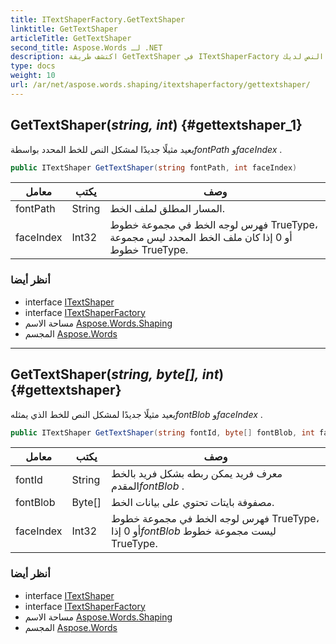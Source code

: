 ```yaml
---
title: ITextShaperFactory.GetTextShaper
linktitle: GetTextShaper
articleTitle: GetTextShaper
second_title: Aspose.Words لـ .NET
description: اكتشف طريقة GetTextShaper في ITextShaperFactory لإنشاء مشكل نص مخصص لاحتياجات الخط الخاصة بك، مما يعزز تجربة عرض النص لديك.
type: docs
weight: 10
url: /ar/net/aspose.words.shaping/itextshaperfactory/gettextshaper/
---
```

## GetTextShaper(*string, int*) {#gettextshaper_1}

يعيد مثيلًا جديدًا لمشكل النص للخط المحدد بواسطة*fontPath* و*faceIndex* .

```csharp
public ITextShaper GetTextShaper(string fontPath, int faceIndex)
```

| معامل | يكتب | وصف |
| --- | --- | --- |
| fontPath | String | المسار المطلق لملف الخط. |
| faceIndex | Int32 | فهرس لوجه الخط في مجموعة خطوط TrueType، أو 0 إذا كان ملف الخط المحدد ليس مجموعة خطوط TrueType. |

### أنظر أيضا

* interface [ITextShaper](../../itextshaper/)
* interface [ITextShaperFactory](../)
* مساحة الاسم [Aspose.Words.Shaping](../../../aspose.words.shaping/)
* المجسم [Aspose.Words](../../../)

---

## GetTextShaper(*string, byte[], int*) {#gettextshaper}

يعيد مثيلًا جديدًا لمشكل النص للخط الذي يمثله*fontBlob* و*faceIndex* .

```csharp
public ITextShaper GetTextShaper(string fontId, byte[] fontBlob, int faceIndex)
```

| معامل | يكتب | وصف |
| --- | --- | --- |
| fontId | String | معرف فريد يمكن ربطه بشكل فريد بالخط المقدم*fontBlob* . |
| fontBlob | Byte[] | مصفوفة بايتات تحتوي على بيانات الخط. |
| faceIndex | Int32 | فهرس لوجه الخط في مجموعة خطوط TrueType، أو 0 إذا*fontBlob* ليست مجموعة خطوط TrueType. |

### أنظر أيضا

* interface [ITextShaper](../../itextshaper/)
* interface [ITextShaperFactory](../)
* مساحة الاسم [Aspose.Words.Shaping](../../../aspose.words.shaping/)
* المجسم [Aspose.Words](../../../)
